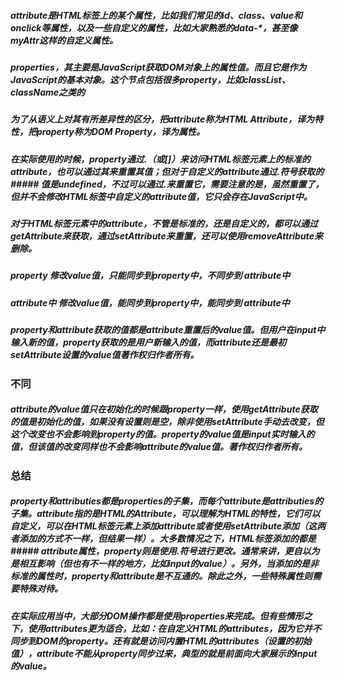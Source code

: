 ##### attribute是HTML标签上的某个属性，比如我们常见的id、class、value和onclick等属性，以及一些自定义的属性，比如大家熟悉的data-*，甚至像myAttr这样的自定义属性。
##### properties，其主要是JavaScript获取DOM对象上的属性值。而且它是作为JavaScript的基本对象。这个节点包括很多property，比如classList、className之类的
##### 为了从语义上对其有所差异性的区分，把attribute称为HTML Attribute，译为特性，把property称为DOM Property，译为属性。
##### 在实际使用的时候，property通过.（或[]）来访问HTML标签元素上的标准的attribute，也可以通过其来重置其值；但对于自定义的attribute通过.符号获取的##### 值是undefined，不过可以通过.来重置它，需要注意的是，虽然重置了，但并不会修改HTML标签中自定义的attribute值，它只会存在JavaScript中。
##### 对于HTML标签元素中的attribute，不管是标准的，还是自定义的，都可以通过getAttribute来获取，通过setAttribute来重置，还可以使用removeAttribute来删除。
##### property 修改value值，只能同步到property中，不同步到 attribute中
##### attribute中 修改value值，能同步到property中，能同步到 attribute中
##### property和attribute获取的值都是attribute重置后的value值。但用户在input中输入新的值，property获取的是用户新输入的值，而attribute还是最初setAttribute设置的value值著作权归作者所有。
### 不同
##### attribute的value值只在初始化的时候跟property一样，使用getAttribute获取的值是初始化的值，如果没有设置则是空，除非使用setAttribute手动去改变，但这个改变也不会影响到property的值。property的value值是input实时输入的值，但该值的改变同样也不会影响attribute的value值。著作权归作者所有。
### 总结
##### property和attributies都是properties的子集，而每个attribute是attributies的子集。attribute指的是HTML的Attribute，可以理解为HTML的特性，它们可以自定义，可以在HTML标签元素上添加attribute或者使用setAttribute添加（这两者添加的方式不一样，但结果一样）。大多数情况之下，HTML标签添加的都是##### attribute属性，property则是使用.符号进行更改。通常来讲，更自以为是相互影响（但也有不一样的地方，比如input的value）。另外，当添加的是非标准的属性时，property和attribute是不互通的。除此之外，一些特殊属性则需要特殊对待。

##### 在实际应用当中，大部分DOM操作都是使用properties来完成。但有些情形之下，使用attributes更为适合，比如：在自定义HTML的attributes，因为它并不同步到DOM的property。还有就是访问内置HTML的attributes（设置的初始值），attribute不能从property同步过来，典型的就是前面向大家展示的input的value。


